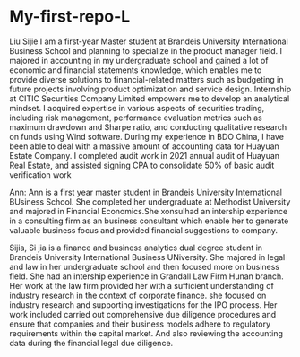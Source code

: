 # My-first-repo-L
Liu Sijie
I am a first-year Master student at Brandeis University International Business School and planning to specialize in the product manager field. I majored in accounting in my undergraduate school and gained a lot of economic and financial statements knowledge, which enables me to provide diverse solutions to financial-related matters such as budgeting in future projects involving product optimization and service design.
Internship at CITIC Securities Company Limited empowers me to develop an analytical mindset. I acquired expertise in various aspects of securities trading, including risk management, performance evaluation metrics such as maximum drawdown and Sharpe ratio, and conducting qualitative research on funds using Wind software. During my experience in BDO China, I have been able to deal with a massive amount of accounting data for Huayuan Estate Company. I completed audit work in 2021 annual audit of Huayuan Real Estate, and assisted signing CPA to consolidate 50% of basic audit verification work

Ann:
Ann is a first year master student in Brandeis University International BUsiness School. She completed her undergraduate at Methodist University and majored in Financial Economics.She xonsulhad an intership experience in a consulting firm as an business consultant which enable her to generate valuable business focus and provided financial suggestions to company.

Sijia,
Si jia is a finance and business analytics dual degree student in Brandeis University International Business UNiversity. She majored in legal and law in her undergraduate school and then focused more on business field.
She had an intership experience in Grandall Law Firm Hunan branch. Her work at the law firm provided her with a sufficient understanding of industry research in the context of corporate finance.
she focused on industry research and supporting investigations for the IPO process. Her work included carried out comprehensive due diligence procedures and ensure that companies and their business models adhere to regulatory requirements within the capital market. And also reviewing the accounting data during the financial legal due diligence. 
